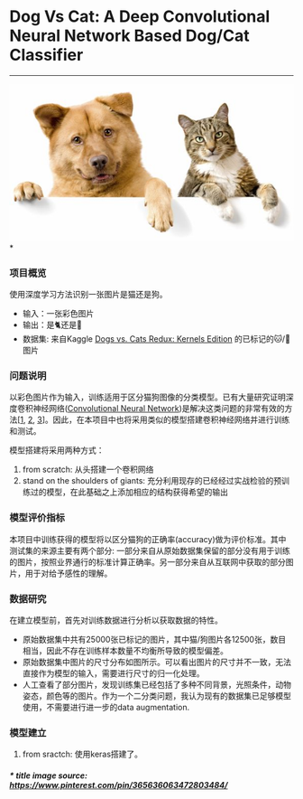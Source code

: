 # Dog Vs Cat: A Deep Convolutional Neural Network Based Dog/Cat Classifier

---
![DogVsCat](./resource/dog_vs_cat.jpg) *



### 项目概览
使用深度学习方法识别一张图片是猫还是狗。

* 输入：一张彩色图片
* 输出：是🐈还是🐩
* 数据集: 来自Kaggle [Dogs vs. Cats Redux: Kernels Edition](https://www.kaggle.com/c/dogs-vs-cats-redux-kernels-edition) 的已标记的🐱/🐶图片

### 问题说明
以彩色图片作为输入，训练适用于区分猫狗图像的分类模型。已有大量研究证明深度卷积神经网络([Convolutional Neural Network](https://en.wikipedia.org/wiki/Convolutional_neural_network))是解决这类问题的非常有效的方法[[1](https://arxiv.org/abs/1409.1556), [2](https://papers.nips.cc/paper/4824-imagenet-classification-with-deep-convolutional-neural-networks.pdf), [3](http://papers.nips.cc/paper/4824-imagenet-classification-with-deep-convolutional-neural-networks)]。因此，在本项目中也将采用类似的模型搭建卷积神经网络并进行训练和测试。

模型搭建将采用两种方式：
 
 1. from scratch: 从头搭建一个卷积网络
 2. stand on the shoulders of giants: 充分利用现存的已经经过实战检验的预训练过的模型，在此基础之上添加相应的结构获得希望的输出
 
### 模型评价指标 
本项目中训练获得的模型将以区分猫狗的正确率(accuracy)做为评价标准。其中测试集的来源主要有两个部分: 一部分来自从原始数据集保留的部分没有用于训练的图片，按照业界通行的标准计算正确率。另一部分来自从互联网中获取的部分图片，用于对给予感性的理解。

### 数据研究
在建立模型前，首先对训练数据进行分析以获取数据的特性。

* 原始数据集中共有25000张已标记的图片，其中猫/狗图片各12500张，数目相当，因此不存在训练样本数量不均衡所导致的模型偏差。
* 原始数据集中图片的尺寸分布如图所示。可以看出图片的尺寸并不一致，无法直接作为模型的输入，需要进行尺寸的归一化处理。
* 人工查看了部分图片，发现训练集已经包括了多种不同背景，光照条件，动物姿态，颜色等的图片。作为一个二分类问题，我认为现有的数据集已足够模型使用，不需要进行进一步的data augmentation.

### 模型建立
1. from sractch:
	使用keras搭建了。


##### * title image source: https://www.pinterest.com/pin/365636063472803484/

